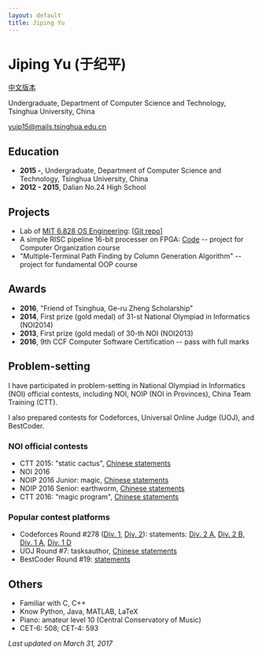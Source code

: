 ```yaml
---
layout: default
title: Jiping Yu
---
```


# Jiping Yu (于纪平)

[中文版本](yjp_zh.html)

Undergraduate, Department of Computer Science and Technology, Tsinghua University, China

[yujp15@mails.tsinghua.edu.cn](mailto:yujp15@mails.tsinghua.edu.cn)

## Education

* **2015 -**, Undergraduate, Department of Computer Science and Technology, Tsinghua University, China
* **2012 - 2015**, Dalian No.24 High School

## Projects

* Lab of [MIT 6.828 OS Engineering](https://pdos.csail.mit.edu/6.828/2016/): [[Git repo](https://github.com/saffahyjp/6.828)]
* A simple RISC pipeline 16-bit processer on FPGA: [Code](https://github.com/saffahyjp/display/tree/master/cpu) -- project for Computer Organization course
* "Multiple-Terminal Path Finding by Column Generation Algorithm" -- project for fundamental OOP course

## Awards

* **2016**, "Friend of Tsinghua, Ge-ru Zheng Scholarship"
* **2014**, First prize (gold medal) of 31-st National Olympiad in Informatics (NOI2014)
* **2013**, First prize (gold medal) of 30-th NOI (NOI2013)
* **2016**, 9th CCF Computer Software Certification -- pass with full marks

## Problem-setting

I have participated in problem-setting in National Olympiad in Informatics (NOI) official contests, including NOI, NOIP (NOI in Provinces), China Team Training (CTT).

I also prepared contests for Codeforces, Universal Online Judge (UOJ), and BestCoder.

### NOI official contests

* CTT 2015: "static cactus", [Chinese statements](http://uoj.ac/problem/158)
* NOI 2016
* NOIP 2016 Junior: magic, [Chinese statements](https://www.luogu.org/problem/show?pid=2119)
* NOIP 2016 Senior: earthworm, [Chinese statements](http://uoj.ac/problem/264)
* CTT 2016: "magic program", [Chinese statements](http://uoj.ac/problem/267)

### Popular contest platforms

* Codeforces Round #278 ([Div. 1](http://codeforces.com/contest/487), [Div. 2](http://codeforces.com/contest/488)): statements: [Div. 2 A](http://codeforces.com/contest/488/problem/A), [Div. 2 B](http://codeforces.com/contest/488/problem/B), [Div. 1 A](http://codeforces.com/contest/487/problem/A), [Div. 1 D](http://codeforces.com/contest/487/problem/D)
* UOJ Round #7: tasksauthor, [Chinese statements](http://uoj.ac/problem/83)
* BestCoder Round #19: [statements](http://bestcoder.hdu.edu.cn/contests/contest_show.php?cid=551)

## Others

* Familiar with C, C++
* Know Python, Java, MATLAB, LaTeX
* Piano: amateur level 10 (Central Conservatory of Music)
* CET-6: 508; CET-4: 593

*Last updated on March 31, 2017*
